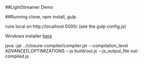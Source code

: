 ##LightStreamer Demo

##Running 
clone, npm install, gulp 

runs local on http://localhost:5000/ (see the gulp config.js)

Windows installer [here](https://dl.openfin.co/services/download?fileName=lightstreamer-demo&config=http://cdn.openfin.co/lightstreamer/app.json)

java -jar ../closure-compiler/compiler.jar --compilation_level ADVANCED_OPTIMIZATIONS  --js build/out.js --js_output_file out-compiled.js
